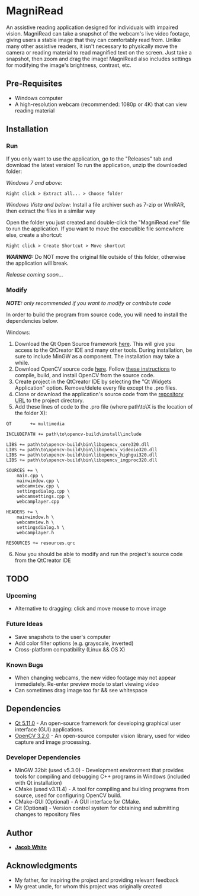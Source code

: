 # MagniRead

An assistive reading application designed for individuals with impaired vision. MagniRead can take a snapshot of the webcam's live video footage, giving users a stable image that they can comfortably read from. Unlike many other assistive readers, it isn't necessary to physically move the camera or reading material to read magnified text on the screen. Just take a snapshot, then zoom and drag the image! MagniRead also includes settings for modifying the image's brightness, contrast, etc.

## Pre-Requisites

* Windows computer
* A high-resolution webcam (recommended: 1080p or 4K) that can view reading material

## Installation

### Run

If you only want to use the application, go to the "Releases" tab and download the latest version! To run the application, unzip the downloaded folder:

*Windows 7 and above:*
```
Right click > Extract all... > Choose folder
```
*Windows Vista and below:*
Install a file archiver such as 7-zip or WinRAR, then extract the files in a similar way

Open the folder you just created and double-click the "MagniRead.exe" file to run the application. If you want to move the executible file somewhere else, create a shortcut:
```
Right click > Create Shortcut > Move shortcut
```
__*WARNING:*__ Do NOT move the original file outside of this folder, otherwise the application will break. 

*Release coming soon...*

### Modify
***NOTE:** only recommended if you want to modify or contribute code*

In order to build the program from source code, you will need to install the dependencies below.

Windows:
1. Download the Qt Open Source framework [here](https://www.qt.io/download). This will give you access to the QtCreator IDE and many other tools. During installation, be sure to include MinGW as a component. The installation may take a while.
2. Download OpenCV source code [here](https://opencv.org/releases.html). Follow [these instructions](https://wiki.qt.io/How_to_setup_Qt_and_openCV_on_Windows) to compile, build, and install OpenCV from the source code.
3. Create project in the QtCreator IDE by selecting the "Qt Widgets Application" option. Remove/delete every file except the .pro files.
4. Clone or download the application's source code from the [repository URL](https://github.com/jdwhite88/magni-read) to the project directory.
5. Add these lines of code to the .pro file (where path\to\X is the location of the folder X):
```
QT       += multimedia

INCLUDEPATH += path\to\opencv-build\install\include

LIBS += path\to\opencv-build\bin\libopencv_core320.dll
LIBS += path\to\opencv-build\bin\libopencv_videoio320.dll
LIBS += path\to\opencv-build\bin\libopencv_highgui320.dll
LIBS += path\to\opencv-build\bin\libopencv_imgproc320.dll

SOURCES += \
    main.cpp \
    mainwindow.cpp \
    webcamview.cpp \
    settingsdialog.cpp \
    webcamsettings.cpp \
    webcamplayer.cpp

HEADERS += \
    mainwindow.h \
    webcamview.h \
    settingsdialog.h \
    webcamplayer.h

RESOURCES += resources.qrc
```
6. Now you should be able to modify and run the project's source code from the QtCreator IDE

## TODO
### Upcoming
* Alternative to dragging: click and move mouse to move image

### Future Ideas
* Save snapshots to the user's computer
* Add color filter options (e.g. grayscale, inverted)
* Cross-platform compatibility (Linux && OS X)

### Known Bugs
* When changing webcams, the new video footage may not appear immediately. Re-enter preview mode to start viewing video
* Can sometimes drag image too far && see whitespace

## Dependencies
* [Qt 5.11.0](https://www.qt.io/) - An open-source framework for developing graphical user interface (GUI) applications.
* [OpenCV 3.2.0](https://opencv.org/) - An open-source computer vision library, used for video capture and image processing.

### Developer Dependencies
* MinGW 32bit (used v5.3.0) - Development environment that provides tools for compiling and debugging C++ programs in Windows (included with Qt installation)
* CMake (used v3.11.4) - A tool for compiling and building programs from source, used for configuring OpenCV build.
* CMake-GUI (Optional) - A GUI interface for CMake.
* Git (Optional) - Version control system for obtaining and submitting changes to repository files

## Author
* **[Jacob White](https://github.com/jdwhite88)**

## Acknowledgments
* My father, for inspiring the project and providing relevant feedback
* My great uncle, for whom this project was originally created
